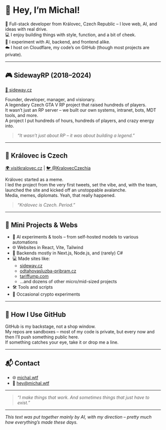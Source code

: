# 👋 Hey, I’m Michal!

🎩 Full-stack developer from Královec, Czech Republic – I love web, AI, and ideas with real drive.  
💻 I enjoy building things with style, function, and a bit of cheek.  
🧠 I experiment with AI, backend, and frontend alike.  
☁️ I host on Cloudflare, my code’s on GitHub (though most projects are private).

---

## 🎮 SidewayRP (2018–2024)  
[🔗 sideway.cz](https://sideway.cz)

Founder, developer, manager, and visionary.  
A legendary Czech GTA V RP project that raised hundreds of players.  
It wasn’t just an RP server – we built our own systems, intranet, bots, MDT tools, and more.  
A project I put hundreds of hours, hundreds of players, and crazy energy into.

> *“It wasn’t just about RP – it was about building a legend.”*

---

## 🏰 Královec is Czech  
[🌍 visitkralovec.cz](https://visitkralovec.cz) &#124; [🐦 @KralovecCzechia](https://x.com/KralovecCzechia)

Královec started as a meme.  
I led the project from the very first tweets, set the vibe, and, with the team, launched the site and kicked off an unstoppable avalanche.  
Media, memes, diplomats. Yeah, that really happened.

> *“Královec is Czech. Period.”*

---

## 🧪 Mini Projects & Webs

- 🤖 AI experiments & tools – from self-hosted models to various automations
- 🌐 Websites in React, Vite, Tailwind
- 🧩 Backends mostly in Next.js, Node.js, and (rarely) C#
- 💻 Made sites like:
  - [sideway.cz](https://sideway.cz)
  - [odtahovasluzba-pribram.cz](https://www.odtahovasluzba-pribram.cz)
  - [tariffump.com](https://tariffump.com)
  - ...and dozens of other micro/mid-sized projects
- 🛠️ Tools and scripts
- 🧪 Occasional crypto experiments

---

## 💾 How I Use GitHub

GitHub is my backstage, not a shop window.  
My repos are sandboxes – most of my code is private, but every now and then I’ll push something public here.  
If something catches your eye, take it or drop me a line.

---

## 📬 Contact

- 🌐 [michal.wtf](https://michal.wtf)  
- 📧 [hey@michal.wtf](mailto:hey@michal.wtf)

---

> *“I make things that work. And sometimes things that just have to exist.”*

---

*This text was put together mainly by AI, with my direction – pretty much how everything’s made these days.*
